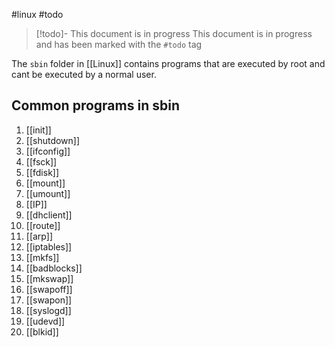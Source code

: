 #linux #todo
> [!todo]- This document is in progress
> This document is in progress and has been marked with the `#todo` tag

The `sbin` folder in [[Linux]] contains programs that are executed by root and cant be executed by a normal user.

## Common programs in sbin
1. [[init]]
2. [[shutdown]]
3. [[ifconfig]]
4. [[fsck]]
5. [[fdisk]]
6. [[mount]]
7. [[umount]]
8. [[IP]]
9. [[dhclient]]
10. [[route]]
11. [[arp]]
12. [[iptables]]
13. [[mkfs]]
14. [[badblocks]]
15. [[mkswap]]
16. [[swapoff]]
17. [[swapon]]
18. [[syslogd]]
19. [[udevd]]
20. [[blkid]]